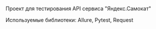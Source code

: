 Проект для тестирования API сервиса "Яндекс.Самокат"

Используемые библиотеки: Allure, Pytest, Request